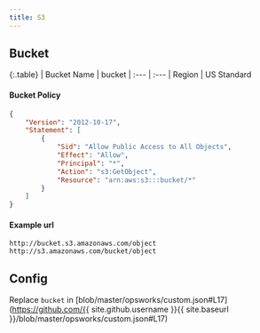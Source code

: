 ```yaml
---
title: S3
---
```


## Bucket

{:.table}
| Bucket Name | bucket
| :--- | :---
| Region | US Standard

#### Bucket Policy
```json
{
    "Version": "2012-10-17",
    "Statement": [
        {
            "Sid": "Allow Public Access to All Objects",
            "Effect": "Allow",
            "Principal": "*",
            "Action": "s3:GetObject",
            "Resource": "arn:aws:s3:::bucket/*"
        }
    ]
}
```

#### Example url
```
http://bucket.s3.amazonaws.com/object
http://s3.amazonaws.com/bucket/object
```

## Config
Replace `bucket` in [blob/master/opsworks/custom.json#L17](https://github.com/{{ site.github.username }}{{ site.baseurl }}/blob/master/opsworks/custom.json#L17)